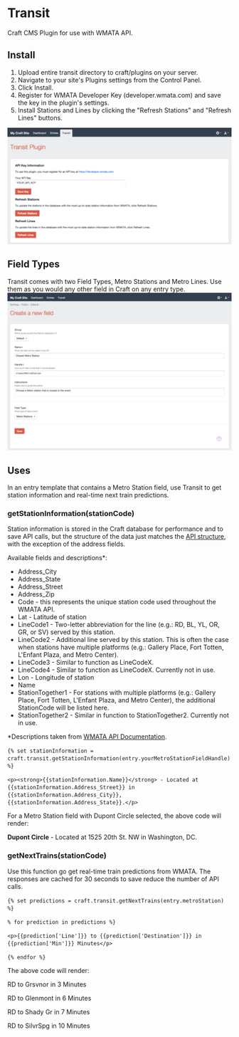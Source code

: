 # Transit
Craft CMS Plugin for use with WMATA API. 

## Install
1. Upload entire transit directory to craft/plugins on your server.
2. Navigate to your site's Plugins settings from the Control Panel.
3. Click Install.
4. Register for WMATA Developer Key (developer.wmata.com) and save the key in the plugin's settings.
5. Install Stations and Lines by clicking the "Refresh Stations" and "Refresh Lines" buttons.

![View of Transit Plugin Control Panel](/resources/screenshots/cp_panel.jpg?raw=true "Transit Plugin Control Panel")


## Field Types
Transit comes with two Field Types, Metro Stations and Metro Lines. Use them as you would any other field in Craft on any entry type.
![New field view](/resources/screenshots/new_field.jpg?raw=true "Create a new field")

## Uses
In an entry template that contains a Metro Station field, use Transit to get station information and real-time next train predictions.

### getStationInformation(stationCode)
Station information is stored in the Craft database for performance and to save API calls, but the structure of the data just matches the [API structure](https://developer.wmata.com/docs/services/5476364f031f590f38092507/operations/5476364f031f5909e4fe3310), with the exception of the address fields.

Available fields and descriptions*:
* Address_City
* Address_State
* Address_Street
* Address_Zip
* Code - this represents the unique station code used throughout the WMATA API.
* Lat - Latitude of station
* LineCode1 - Two-letter abbreviation for the line (e.g.: RD, BL, YL, OR, GR, or SV) served by this station.
* LineCode2 - Additional line served by this station. This is often the case when stations have multiple platforms (e.g.: Gallery Place, Fort Totten, L'Enfant Plaza, and Metro Center).
* LineCode3 - Similar to function as LineCodeX.
* LineCode4 - Similar to function as LineCodeX. Currently not in use.
* Lon - Longitude of station
* Name
* StationTogether1 - For stations with multiple platforms (e.g.: Gallery Place, Fort Totten, L'Enfant Plaza, and Metro Center), the additional StationCode will be listed here.
* StationTogether2 - Similar in function to StationTogether2. Currently not in use.

*Descriptions taken from [WMATA API Documentation](https://developer.wmata.com/docs/services/5476364f031f590f38092507/operations/5476364f031f5909e4fe330c).

`{% set stationInformation = craft.transit.getStationInformation(entry.yourMetroStationFieldHandle) %}`

`<p><strong>{{stationInformation.Name}}</strong> - Located at {{stationInformation.Address_Street}} in {{stationInformation.Address_City}}, {{stationInformation.Address_State}}.</p>`

For a Metro Station field with Dupont Circle selected, the above code will render:

**Dupont Circle** - Located at 1525 20th St. NW in Washington, DC.


### getNextTrains(stationCode)
Use this function go get real-time train predictions from WMATA. The responses are cached for 30 seconds to save reduce the number of API calls.

`{% set predictions = craft.transit.getNextTrains(entry.metroStation) %}`

`% for prediction in predictions %}`

`<p>{{prediction['Line']}} to {{prediction['Destination']}} in {{prediction['Min']}} Minutes</p>`
	
`{% endfor %}`

The above code will render: 

RD to Grsvnor in 3 Minutes

RD to Glenmont in 6 Minutes

RD to Shady Gr in 7 Minutes

RD to SilvrSpg in 10 Minutes
